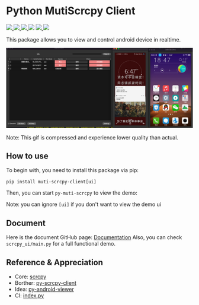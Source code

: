# Python MutiScrcpy Client
<p>
    <a href="https://pypi.org/project/muti-scrcpy-client/" target="_blank">
        <img src="https://img.shields.io/pypi/v/muti-scrcpy-client" />
    </a>
    <a href="https://github.com/IanVzs/py-muti-scrcpy/blob/main/.github/workflows/ci.yml" target="_blank">
        <img src="https://img.shields.io/github/workflow/status/ianvzs/py-muti-scrcpy/CI" />
    </a>
    <a href="https://app.codecov.io/gh/ianvzs/py-muti-scrcpy" target="_blank">
        <img src="https://img.shields.io/codecov/c/github/ianvzs/py-muti-scrcpy" />
    </a>
    <img src="https://img.shields.io/github/license/ianvzs/py-muti-scrcpy" />
    <a href="https://pepy.tech/project/muti-scrcpy-client" target="_blank">
        <img src="https://pepy.tech/badge/muti-scrcpy-client" />
    </a>
    <a href="https://github.com/Genymobile/scrcpy/tree/v1.20" target="_blank">
        <img src="https://img.shields.io/badge/scrcpy-v1.20-violet" />
    </a>
</p>

This package allows you to view and control android device in realtime.

![demo png](https://raw.githubusercontent.com/ianvzs/py-muti-scrcpy/main/demo.png)  

Note: This gif is compressed and experience lower quality than actual.

## How to use
To begin with, you need to install this package via pip:
```shell
pip install muti-scrcpy-client[ui]
```
Then, you can start `py-muti-scrcpy` to view the demo:

Note: you can ignore `[ui]` if you don't want to view the demo ui

## Document
Here is the document GitHub page: [Documentation](https://leng-yue.github.io/py-scrcpy-client/)
Also, you can check `scrcpy_ui/main.py` for a full functional demo.

## Reference & Appreciation
- Core: [scrcpy](https://github.com/Genymobile/scrcpy)
- Borther: [py-scrcpy-client](https://github.com/leng-yue/py-scrcpy-client/)
- Idea: [py-android-viewer](https://github.com/razumeiko/py-android-viewer)
- CI: [index.py](https://github.com/index-py/index.py)
